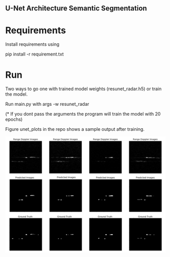 ## U-Net Architecture Semantic Segmentation

# Requirements

Install requirements using 

pip install -r requirement.txt

# Run

Two ways to go one with trained model weights (resunet_radar.h5) or train the model.

Run main.py with args -w resunet_radar

(* If you dont pass the arguments the program will train the model with 20 epochs)

Figure unet_plots in the repo shows a sample output after training.

![alt text](https://github.com/venkatr95/unet_radar/blob/master/unet_plots.png)
